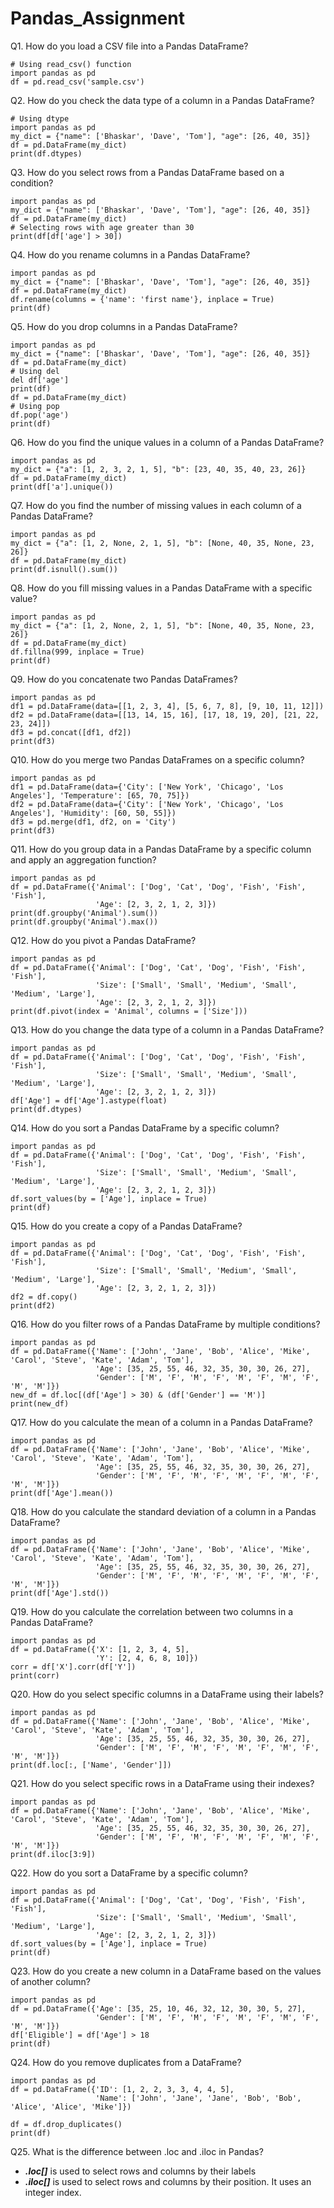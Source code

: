 # Pandas_Assignment

Q1. How do you load a CSV file into a Pandas DataFrame?
```
# Using read_csv() function
import pandas as pd
df = pd.read_csv('sample.csv')
```

Q2. How do you check the data type of a column in a Pandas DataFrame?
```
# Using dtype
import pandas as pd
my_dict = {"name": ['Bhaskar', 'Dave', 'Tom'], "age": [26, 40, 35]}
df = pd.DataFrame(my_dict)
print(df.dtypes)
```

Q3. How do you select rows from a Pandas DataFrame based on a condition?
```
import pandas as pd
my_dict = {"name": ['Bhaskar', 'Dave', 'Tom'], "age": [26, 40, 35]}
df = pd.DataFrame(my_dict)
# Selecting rows with age greater than 30
print(df[df['age'] > 30])
```

Q4. How do you rename columns in a Pandas DataFrame?
```
import pandas as pd
my_dict = {"name": ['Bhaskar', 'Dave', 'Tom'], "age": [26, 40, 35]}
df = pd.DataFrame(my_dict)
df.rename(columns = {'name': 'first name'}, inplace = True)
print(df)
```

Q5. How do you drop columns in a Pandas DataFrame?
```
import pandas as pd
my_dict = {"name": ['Bhaskar', 'Dave', 'Tom'], "age": [26, 40, 35]}
df = pd.DataFrame(my_dict)
# Using del
del df['age']
print(df)
df = pd.DataFrame(my_dict)
# Using pop
df.pop('age')
print(df)
```

Q6. How do you find the unique values in a column of a Pandas DataFrame?
```
import pandas as pd
my_dict = {"a": [1, 2, 3, 2, 1, 5], "b": [23, 40, 35, 40, 23, 26]}
df = pd.DataFrame(my_dict)
print(df['a'].unique())
```

Q7. How do you find the number of missing values in each column of a Pandas DataFrame?
```
import pandas as pd
my_dict = {"a": [1, 2, None, 2, 1, 5], "b": [None, 40, 35, None, 23, 26]}
df = pd.DataFrame(my_dict)
print(df.isnull().sum())
```

Q8. How do you fill missing values in a Pandas DataFrame with a specific value?
```
import pandas as pd
my_dict = {"a": [1, 2, None, 2, 1, 5], "b": [None, 40, 35, None, 23, 26]}
df = pd.DataFrame(my_dict)
df.fillna(999, inplace = True)
print(df)
```

Q9. How do you concatenate two Pandas DataFrames?
```
import pandas as pd
df1 = pd.DataFrame(data=[[1, 2, 3, 4], [5, 6, 7, 8], [9, 10, 11, 12]])
df2 = pd.DataFrame(data=[[13, 14, 15, 16], [17, 18, 19, 20], [21, 22, 23, 24]])
df3 = pd.concat([df1, df2])
print(df3)
```

Q10. How do you merge two Pandas DataFrames on a specific column?
```
import pandas as pd
df1 = pd.DataFrame(data={'City': ['New York', 'Chicago', 'Los Angeles'], 'Temperature': [65, 70, 75]})
df2 = pd.DataFrame(data={'City': ['New York', 'Chicago', 'Los Angeles'], 'Humidity': [60, 50, 55]})
df3 = pd.merge(df1, df2, on = 'City')
print(df3)
```

Q11. How do you group data in a Pandas DataFrame by a specific column and apply an aggregation function?
```
import pandas as pd
df = pd.DataFrame({'Animal': ['Dog', 'Cat', 'Dog', 'Fish', 'Fish', 'Fish'],
                   'Age': [2, 3, 2, 1, 2, 3]})
print(df.groupby('Animal').sum())
print(df.groupby('Animal').max())
```

Q12. How do you pivot a Pandas DataFrame?
```
import pandas as pd
df = pd.DataFrame({'Animal': ['Dog', 'Cat', 'Dog', 'Fish', 'Fish', 'Fish'],
                   'Size': ['Small', 'Small', 'Medium', 'Small', 'Medium', 'Large'],
                   'Age': [2, 3, 2, 1, 2, 3]})
print(df.pivot(index = 'Animal', columns = ['Size']))
```

Q13. How do you change the data type of a column in a Pandas DataFrame?
```
import pandas as pd
df = pd.DataFrame({'Animal': ['Dog', 'Cat', 'Dog', 'Fish', 'Fish', 'Fish'],
                   'Size': ['Small', 'Small', 'Medium', 'Small', 'Medium', 'Large'],
                   'Age': [2, 3, 2, 1, 2, 3]})
df['Age'] = df['Age'].astype(float)
print(df.dtypes)
```

Q14. How do you sort a Pandas DataFrame by a specific column?
```
import pandas as pd
df = pd.DataFrame({'Animal': ['Dog', 'Cat', 'Dog', 'Fish', 'Fish', 'Fish'],
                   'Size': ['Small', 'Small', 'Medium', 'Small', 'Medium', 'Large'],
                   'Age': [2, 3, 2, 1, 2, 3]})
df.sort_values(by = ['Age'], inplace = True)
print(df)
```

Q15. How do you create a copy of a Pandas DataFrame?
```
import pandas as pd
df = pd.DataFrame({'Animal': ['Dog', 'Cat', 'Dog', 'Fish', 'Fish', 'Fish'],
                   'Size': ['Small', 'Small', 'Medium', 'Small', 'Medium', 'Large'],
                   'Age': [2, 3, 2, 1, 2, 3]})
df2 = df.copy()
print(df2)
```

Q16. How do you filter rows of a Pandas DataFrame by multiple conditions?
```
import pandas as pd
df = pd.DataFrame({'Name': ['John', 'Jane', 'Bob', 'Alice', 'Mike', 'Carol', 'Steve', 'Kate', 'Adam', 'Tom'],
                   'Age': [35, 25, 55, 46, 32, 35, 30, 30, 26, 27],
                   'Gender': ['M', 'F', 'M', 'F', 'M', 'F', 'M', 'F', 'M', 'M']})
new_df = df.loc[(df['Age'] > 30) & (df['Gender'] == 'M')]
print(new_df)
```

Q17. How do you calculate the mean of a column in a Pandas DataFrame?
```
import pandas as pd
df = pd.DataFrame({'Name': ['John', 'Jane', 'Bob', 'Alice', 'Mike', 'Carol', 'Steve', 'Kate', 'Adam', 'Tom'],
                   'Age': [35, 25, 55, 46, 32, 35, 30, 30, 26, 27],
                   'Gender': ['M', 'F', 'M', 'F', 'M', 'F', 'M', 'F', 'M', 'M']})
print(df['Age'].mean())
```

Q18. How do you calculate the standard deviation of a column in a Pandas DataFrame?
```
import pandas as pd
df = pd.DataFrame({'Name': ['John', 'Jane', 'Bob', 'Alice', 'Mike', 'Carol', 'Steve', 'Kate', 'Adam', 'Tom'],
                   'Age': [35, 25, 55, 46, 32, 35, 30, 30, 26, 27],
                   'Gender': ['M', 'F', 'M', 'F', 'M', 'F', 'M', 'F', 'M', 'M']})
print(df['Age'].std())
```

Q19. How do you calculate the correlation between two columns in a Pandas DataFrame?
```
import pandas as pd
df = pd.DataFrame({'X': [1, 2, 3, 4, 5],
                   'Y': [2, 4, 6, 8, 10]})
corr = df['X'].corr(df['Y'])
print(corr)
```

Q20. How do you select specific columns in a DataFrame using their labels?
```
import pandas as pd
df = pd.DataFrame({'Name': ['John', 'Jane', 'Bob', 'Alice', 'Mike', 'Carol', 'Steve', 'Kate', 'Adam', 'Tom'],
                   'Age': [35, 25, 55, 46, 32, 35, 30, 30, 26, 27],
                   'Gender': ['M', 'F', 'M', 'F', 'M', 'F', 'M', 'F', 'M', 'M']})
print(df.loc[:, ['Name', 'Gender']])
```

Q21. How do you select specific rows in a DataFrame using their indexes?
```
import pandas as pd
df = pd.DataFrame({'Name': ['John', 'Jane', 'Bob', 'Alice', 'Mike', 'Carol', 'Steve', 'Kate', 'Adam', 'Tom'],
                   'Age': [35, 25, 55, 46, 32, 35, 30, 30, 26, 27],
                   'Gender': ['M', 'F', 'M', 'F', 'M', 'F', 'M', 'F', 'M', 'M']})
print(df.iloc[3:9])
```

Q22. How do you sort a DataFrame by a specific column?
```
import pandas as pd
df = pd.DataFrame({'Animal': ['Dog', 'Cat', 'Dog', 'Fish', 'Fish', 'Fish'],
                   'Size': ['Small', 'Small', 'Medium', 'Small', 'Medium', 'Large'],
                   'Age': [2, 3, 2, 1, 2, 3]})
df.sort_values(by = ['Age'], inplace = True)
print(df)
```

Q23. How do you create a new column in a DataFrame based on the values of another column?
```
import pandas as pd
df = pd.DataFrame({'Age': [35, 25, 10, 46, 32, 12, 30, 30, 5, 27],
                   'Gender': ['M', 'F', 'M', 'F', 'M', 'F', 'M', 'F', 'M', 'M']})
df['Eligible'] = df['Age'] > 18
print(df)
```

Q24. How do you remove duplicates from a DataFrame?
```
import pandas as pd
df = pd.DataFrame({'ID': [1, 2, 2, 3, 3, 4, 4, 5],
                   'Name': ['John', 'Jane', 'Jane', 'Bob', 'Bob', 'Alice', 'Alice', 'Mike']})
                   
df = df.drop_duplicates()
print(df)
```

Q25. What is the difference between .loc and .iloc in Pandas?
- ***.loc[]*** is used to select rows and columns by their labels
- ***.iloc[]*** is used to select rows and columns by their position. It uses an integer index.